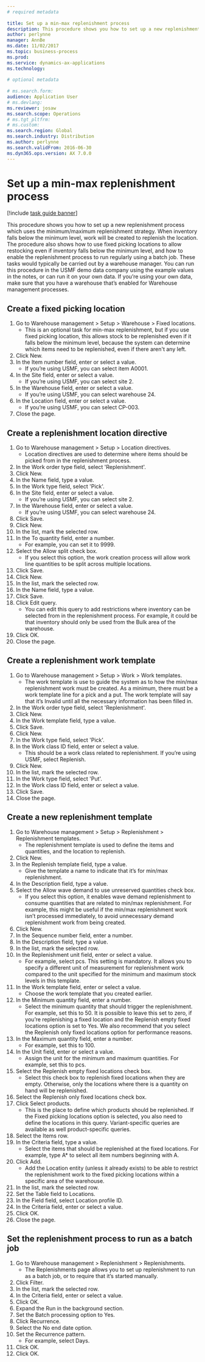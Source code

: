 ```yaml
--- 
# required metadata 
 
title: Set up a min-max replenishment process
description: This procedure shows you how to set up a new replenishment process which uses the minimum/maximum replenishment strategy. 
author: perlynne
manager: AnnBe 
ms.date: 11/02/2017
ms.topic: business-process 
ms.prod:  
ms.service: dynamics-ax-applications 
ms.technology:  
 
# optional metadata 
 
# ms.search.form:   
audience: Application User 
# ms.devlang:  
ms.reviewer: josaw
ms.search.scope: Operations 
# ms.tgt_pltfrm:  
# ms.custom:  
ms.search.region: Global
ms.search.industry: Distribution
ms.author: perlynne
ms.search.validFrom: 2016-06-30 
ms.dyn365.ops.version: AX 7.0.0 
---
```

# Set up a min-max replenishment process

[!include [task guide banner](../../includes/task-guide-banner.md)]

This procedure shows you how to set up a new replenishment process which uses the minimum/maximum replenishment strategy. When inventory falls below the minimum level, work will be created to replenish the location. The procedure also shows how to use fixed picking locations to allow restocking even if inventory falls below the minimum level, and how to enable the replenishment process to run regularly using a batch job. These tasks would typically be carried out by a warehouse manager. You can run this procedure in the USMF demo data company using the example values in the notes, or can run it on your own data. If you’re using your own data, make sure that you have a warehouse that’s enabled for Warehouse management processes.


## Create a fixed picking location
1. Go to Warehouse management > Setup > Warehouse > Fixed locations.
    * This is an optional task for min-max replenishment, but if you use fixed picking location, this allows stock to be replenished even if it falls below the minimum level, because the system can determine which items need to be replenished, even if there aren't any left.  
2. Click New.
3. In the Item number field, enter or select a value.
    * If you’re using USMF, you can select item A0001.  
4. In the Site field, enter or select a value.
    * If you’re using USMF, you can select site 2.  
5. In the Warehouse field, enter or select a value.
    * If you’re using USMF, you can select warehouse 24.  
6. In the Location field, enter or select a value.
    * If you’re using USMF, you can select CP-003.  
7. Close the page.

## Create a replenishment location directive
1. Go to Warehouse management > Setup > Location directives.
    * Location directives are used to determine where items should be picked from in the replenishment process.  
2. In the Work order type field, select 'Replenishment'.
3. Click New.
4. In the Name field, type a value.
5. In the Work type field, select 'Pick'.
6. In the Site field, enter or select a value.
    * If you’re using USMF, you can select site 2.  
7. In the Warehouse field, enter or select a value.
    * If you’re using USMF, you can select warehouse 24.  
8. Click Save.
9. Click New.
10. In the list, mark the selected row.
11. In the To quantity field, enter a number.
    * For example, you can set it to 9999.  
12. Select the Allow split check box.
    * If you select this option, the work creation process will allow work line quantities to be split across multiple locations.  
13. Click Save.
14. Click New.
15. In the list, mark the selected row.
16. In the Name field, type a value.
17. Click Save.
18. Click Edit query.
    * You can edit this query to add restrictions where inventory can be selected from in the replenishment process. For example, it could be that inventory should only be used from the Bulk area of the warehouse.  
19. Click OK.
20. Close the page.

## Create a replenishment work template
1. Go to Warehouse management > Setup > Work > Work templates.
    * The work template is use to guide the system as to how the min/max replenishment work must be created. As a minimum, there must be a work template line for a pick and a put. The work template will say that it’s Invalid until all the necessary information has been filled in.  
2. In the Work order type field, select 'Replenishment'.
3. Click New.
4. In the Work template field, type a value.
5. Click Save.
6. Click New.
7. In the Work type field, select 'Pick'.
8. In the Work class ID field, enter or select a value.
    * This should be a work class related to replenishment. If you’re using USMF, select Replenish.  
9. Click New.
10. In the list, mark the selected row.
11. In the Work type field, select 'Put'.
12. In the Work class ID field, enter or select a value.
13. Click Save.
14. Close the page.

## Create a new replenishment template
1. Go to Warehouse management > Setup > Replenishment > Replenishment templates.
    * The replenishment template is used to define the items and quantities, and the location to replenish.  
2. Click New.
3. In the Replenish template field, type a value.
    * Give the template a name to indicate that it’s for min/max replenishment.  
4. In the Description field, type a value.
5. Select the Allow wave demand to use unreserved quantities check box.
    * If you select this option, it enables wave demand replenishment to consume quantities that are related to min/max replenishment. For example, this might be useful if the min/max replenishment work isn’t processed immediately, to avoid unnecessary demand replenishment work from being created.  
6. Click New.
7. In the Sequence number field, enter a number.
8. In the Description field, type a value.
9. In the list, mark the selected row.
10. In the Replenishment unit field, enter or select a value.
    * For example, select pcs. This setting is mandatory. It allows you to specify a different unit of measurement for replenishment work compared to the unit specified for the minimum and maximum stock levels in this template.  
11. In the Work template field, enter or select a value.
    * Choose the work template that you created earlier.  
12. In the Minimum quantity field, enter a number.
    * Select the minimum quantity that should trigger the replenishment. For example, set this to 50. It is possible to leave this set to zero, if you’re replenishing a fixed location and the Replenish empty fixed locations option is set to Yes. We also recommend that you select the Replenish only fixed locations option for performance reasons.  
13. In the Maximum quantity field, enter a number.
    * For example, set this to 100.  
14. In the Unit field, enter or select a value.
    * Assign the unit for the minimum and maximum quantities. For example, set this to pcs.  
15. Select the Replenish empty fixed locations check box.
    * Select this check box to replenish fixed locations when they are empty. Otherwise, only the locations where there is a quantity on hand will be replenished.  
16. Select the Replenish only fixed locations check box.
17. Click Select products.
    * This is the place to define which products should be replenished. If the Fixed picking locations option is selected, you also need to define the locations in this query. Variant-specific queries are available as well product-specific queries.  
18. Select the Items row.
19. In the Criteria field, type a value.
    * Select the items that should be replenished at the fixed locations. For example, type A* to select all item numbers beginning with A.  
20. Click Add.
    * Add the Location entity (unless it already exists) to be able to restrict the replenishment work to the fixed picking locations within a specific area of the warehouse.  
21. In the list, mark the selected row.
22. Set the Table field to Locations.
23. In the Field field, select Location profile ID.
24. In the Criteria field, enter or select a value.
25. Click OK.
26. Close the page.

## Set the replenishment process to run as a batch job
1. Go to Warehouse management > Replenishment > Replenishments.
    * The Replenishments page allows you to set up replenishment to run as a batch job, or to require that it’s started manually.  
2. Click Filter.
3. In the list, mark the selected row.
4. In the Criteria field, enter or select a value.
5. Click OK.
6. Expand the Run in the background section.
7. Set the Batch processing option to Yes.
8. Click Recurrence.
9. Select the No end date option.
10. Set the Recurrence pattern.
    * For example, select Days.  
11. Click OK.
12. Click OK.

